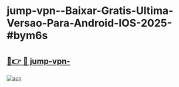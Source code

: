 # jump-vpn--Baixar-Gratis-Ultima-Versao-Para-Android-IOS-2025-#bym6s

# <h2><a href="https://ainizakaria.my?title=jump-vpn-&ref=24M">🔗👉 🔴 jump-vpn-</a></h2>

[![acn](https://github.com/user-attachments/assets/0f9c940e-d8b0-45ae-aac7-cd30a18b3e1c)](https://ainizakaria.my?title=jump-vpn-&ref=24M)


